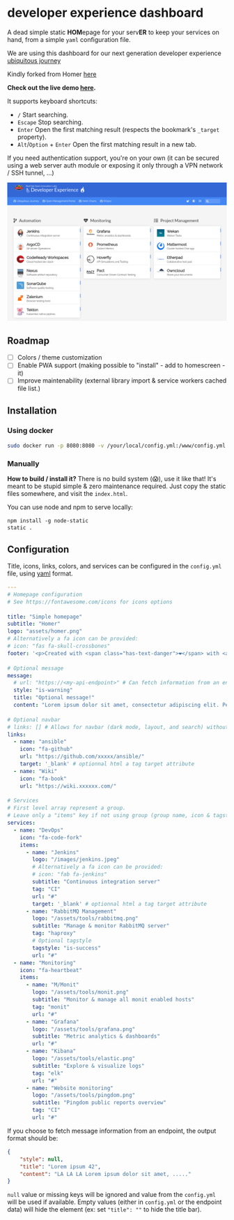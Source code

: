 # developer experience dashboard
A dead simple static **HOM**epage for your serv**ER** to keep your services on hand, from a simple `yaml` configuration file.

We are using this dashboard for our next generation developer experience [ubiquitous journey](https://github.com/rht-labs/ubiquitous-journey)

Kindly forked from Homer [here](https://raw.github.com/bastienwirtz/homer)

**Check out the live demo [here](https://homer-demo.netlify.com/).**

It supports keyboard shortcuts:

* `/` Start searching.
* `Escape` Stop searching.
* `Enter` Open the first matching result (respects the bookmark's `_target` property).
* `Alt`/`Option` + `Enter` Open the first matching result in a new tab.

If you need authentication support, you're on your own (it can be secured using a web server auth module or exposing it only through a VPN network / SSH tunnel, ...)

![screenshot](screenshot.png)

## Roadmap

- [ ] Colors / theme customization
- [ ] Enable PWA support (making possible to "install" - add to homescreen - it)
- [ ] Improve maintenability (external library import & service workers cached file list.)

## Installation

### Using docker

```sh
sudo docker run -p 8080:8080 -v /your/local/config.yml:/www/config.yml -v /your/local/assets/:/www/assets b4bz/homer:latest
```

### Manually

**How to build / install it?** There is no build system (😱), use it like that! It's meant to be stupid simple & zero maintenance required. Just copy the static files somewhere, and visit the `index.html`.

You can use node and npm to serve locally:
```
npm install -g node-static
static .
```

## Configuration

Title, icons, links, colors, and services can be configured in the `config.yml` file, using [yaml](http://yaml.org/) format.

```yaml
---
# Homepage configuration
# See https://fontawesome.com/icons for icons options

title: "Simple homepage"
subtitle: "Homer"
logo: "assets/homer.png"
# Alternatively a fa icon can be provided:
# icon: "fas fa-skull-crossbones"  
footer: '<p>Created with <span class="has-text-danger">❤️</span> with <a href="https://bulma.io/">bulma</a>, <a href="https://vuejs.org/">vuejs</a> & <a href="https://fontawesome.com/">font awesome</a><i class="fab fa-github-alt"></i></a></p>'  # set false if you want to hide it.header:

# Optional message
message:
  # url: "https://<my-api-endpoint>" # Can fetch information from an endpoint to override value below.
  style: "is-warning"
  title: "Optional message!"
  content: "Lorem ipsum dolor sit amet, consectetur adipiscing elit. Pellentesque risus mi, tempus quis placerat ut, porta nec nulla. Vestibulum rhoncus ac ex sit amet fringilla. Nullam gravida purus diam, et dictum felis venenatis efficitur. Aenean ac eleifend lacus, in mollis lectus. Donec sodales, arcu et sollicitudin porttitor, tortor urna tempor ligula."

# Optional navbar
# links: [] # Allows for navbar (dark mode, layout, and search) without any links
links:
  - name: "ansible"
    icon: "fa-github"
    url: "https://github.com/xxxxx/ansible/"
    target: '_blank' # optionnal html a tag target attribute
  - name: "Wiki"
    icon: "fa-book"
    url: "https://wiki.xxxxxx.com/"

# Services
# First level array represent a group.
# Leave only a "items" key if not using group (group name, icon & tagstyle are optional, section separation will not be displayed).
services:
  - name: "DevOps"
    icon: "fa-code-fork"
    items:
      - name: "Jenkins"
        logo: "/images/jenkins.jpeg"
        # Alternatively a fa icon can be provided:
        # icon: "fab fa-jenkins"
        subtitle: "Continuous integration server"
        tag: "CI"
        url: "#"
        target: '_blank' # optionnal html a tag target attribute
      - name: "RabbitMQ Management"
        logo: "/assets/tools/rabbitmq.png"
        subtitle: "Manage & monitor RabbitMQ server"
        tag: "haproxy"
        # Optional tagstyle
        tagstyle: "is-success"
        url: "#"
  - name: "Monitoring"
    icon: "fa-heartbeat"
    items:
      - name: "M/Monit"
        logo: "/assets/tools/monit.png"
        subtitle: "Monitor & manage all monit enabled hosts"
        tag: "monit"
        url: "#"
      - name: "Grafana"
        logo: "/assets/tools/grafana.png"
        subtitle: "Metric analytics & dashboards"
        url: "#"
      - name: "Kibana"
        logo: "/assets/tools/elastic.png"
        subtitle: "Explore & visualize logs"
        tag: "elk"
        url: "#"
      - name: "Website monitoring"
        logo: "/assets/tools/pingdom.png"
        subtitle: "Pingdom public reports overview"
        tag: "CI"
        url: "#"

```

If you choose to fetch message information from an endpoint, the output format should be:

```json
{
	"style": null,
	"title": "Lorem ipsum 42",
	"content": "LA LA LA Lorem ipsum dolor sit amet, ....."
}
```

`null` value or missing keys will be ignored and value from the `config.yml` will be used if available.
Empty values (either in `config.yml` or the endpoint data) will hide the element (ex: set `"title": ""` to hide the title bar).
